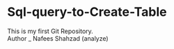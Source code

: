 # Sql-query-to-Create-Table
This is my first Git Repository.
<br>
Author _ Nafees Shahzad (analyze)
